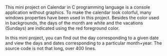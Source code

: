 This mini project on Calendar in C programming language is a console application without graphics. To make the calendar look colorful, many windows properties have been used in this project. Besides the color used in backgrounds, the days of the month are white and the vacations (Sundays) are indicated using the red foreground color.

In this mini project, you can find out the day corresponding to a given date and view the days and dates corresponding to a particular month+year. The source code is not that long, over 400 lines.
